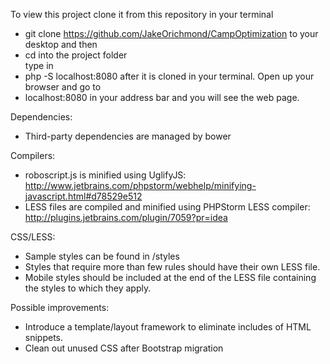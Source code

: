 To view this project clone it from this repository in your terminal
- git clone https://github.com/JakeOrichmond/CampOptimization to your desktop and then
- cd into the project folder  
type in
- php -S localhost:8080 after it is cloned
in your terminal. Open up your browser and go to
- localhost:8080 in your address bar and you will see the web page.

Dependencies:
- Third-party dependencies are managed by bower

Compilers:
- roboscript.js is minified using UglifyJS: http://www.jetbrains.com/phpstorm/webhelp/minifying-javascript.html#d78529e512
- LESS files are compiled and minified using PHPStorm LESS compiler: http://plugins.jetbrains.com/plugin/7059?pr=idea

CSS/LESS:
- Sample styles can be found in /styles
- Styles that require more than few rules should have their own LESS file.
- Mobile styles should be included at the end of the LESS file containing the styles to which they apply.



Possible improvements:
- Introduce a template/layout framework to eliminate includes of HTML snippets.
- Clean out unused CSS after Bootstrap migration
